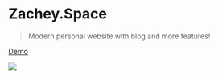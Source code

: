 # Zachey.Space

> Modern personal website with blog and more features!

[Demo](https://zacheyspace.zachey01.repl.co/)

![](https://zachey01.github.io/img/zachey.space.png)
